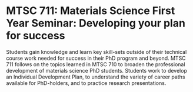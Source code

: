 # MTSC 711: Materials Science First Year Seminar: Developing your plan for success

Students gain knowledge and learn key skill-sets outside of their technical course work needed for success in their PhD program and beyond. MTSC 711 follows on the topics learned in MTSC 710 to broaden the professional development of materials science PhD students. Students work to develop an Individual Development Plan, to understand the variety of career paths available for PhD-holders, and to practice research presentations.